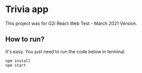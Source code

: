 # Trivia app

This project was for G2i React Web Test - March 2021 Version.

## How to run?

It's easy. You just need to run the code below in terminal.

```
npm install
npm start
```